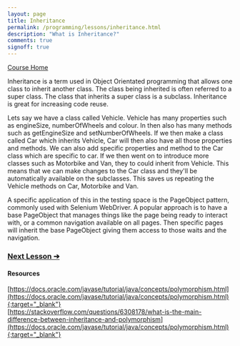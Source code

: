 ```yaml
---
layout: page
title: Inheritance
permalink: /programming/lessons/inheritance.html
description: "What is Inheritance?"
comments: true
signoff: true
---
```

[Course Home](../course)

Inheritance is a term used in Object Orientated programming that allows one class to inherit another class. The class being inherited is often referred to a super class. The class that inherits a super class is a subclass. Inheritance is great for increasing code reuse.

Lets say we have a class called Vehicle. Vehicle has many properties such as engineSize, numberOfWheels and colour. In then also has many methods such as getEngineSize and setNumberOfWheels. If we then make a class called Car which inherits Vehicle, Car will then also have all those properties and methods. We can also add specific properties and method to the Car class which are specific to car. If we then went on to introduce more classes such as Motorbike and Van, they to could inherit from Vehicle. This means that we can make changes to the Car class and they'll be automatically available on the subclasses. This saves us repeating the Vehicle methods on Car, Motorbike and Van.

A specific application of this in the testing space is the PageObject pattern, commonly used with Selenium WebDriver. A popular approach is to have a base PageObject that manages things like the page being ready to interact with, or a common navigation available on all pages. Then specific pages will inherit the base PageObject giving them access to those waits and the navigation.

### [Next Lesson &#10132;](../lessons/polymorphism)

#### Resources
[https://docs.oracle.com/javase/tutorial/java/concepts/polymorphism.html](https://docs.oracle.com/javase/tutorial/java/concepts/polymorphism.html){:target="_blank"}  
[https://stackoverflow.com/questions/6308178/what-is-the-main-difference-between-inheritance-and-polymorphism](https://docs.oracle.com/javase/tutorial/java/concepts/polymorphism.html){:target="_blank"}
